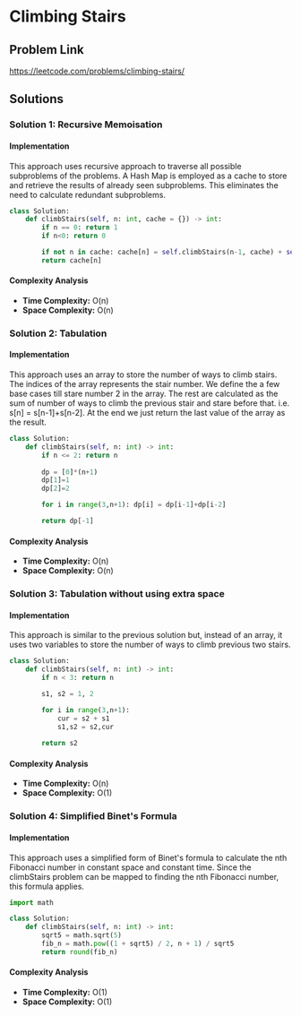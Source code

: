 # Climbing Stairs

## Problem Link

https://leetcode.com/problems/climbing-stairs/

## Solutions

### Solution 1: Recursive Memoisation

#### Implementation

This approach uses recursive approach to traverse all possible subproblems of the problems. A Hash Map is employed as a cache to store and retrieve the results of already seen subproblems. This eliminates the need to calculate redundant subproblems.

```python
class Solution:
    def climbStairs(self, n: int, cache = {}) -> int:
        if n == 0: return 1
        if n<0: return 0

        if not n in cache: cache[n] = self.climbStairs(n-1, cache) + self.climbStairs(n-2, cache)
        return cache[n]
```

#### Complexity Analysis

- **Time Complexity:** O(n)
- **Space Complexity:** O(n)

### Solution 2: Tabulation

#### Implementation

This approach uses an array to store the number of ways to climb stairs. The indices of the array represents the stair number. We define the a few base cases till stare number 2 in the array. The rest are calculated as the sum of number of ways to climb the previous stair and stare before that.
i.e. s[n] = s[n-1]+s[n-2]. At the end we just return the last value of the array as the result.

```python
class Solution:
    def climbStairs(self, n: int) -> int:
        if n <= 2: return n
            
        dp = [0]*(n+1)
        dp[1]=1
        dp[2]=2

        for i in range(3,n+1): dp[i] = dp[i-1]+dp[i-2]

        return dp[-1]
```

#### Complexity Analysis

- **Time Complexity:** O(n)
- **Space Complexity:** O(n)

### Solution 3: Tabulation without using extra space

#### Implementation

This approach is similar to the previous solution but, instead of an array, it uses two variables to store the number of ways to climb previous two stairs.

```python
class Solution:
    def climbStairs(self, n: int) -> int:
        if n < 3: return n

        s1, s2 = 1, 2

        for i in range(3,n+1):
            cur = s2 + s1
            s1,s2 = s2,cur
        
        return s2
```

#### Complexity Analysis

- **Time Complexity:** O(n)
- **Space Complexity:** O(1)

### Solution 4: Simplified Binet's Formula

#### Implementation

This approach uses a simplified form of Binet's formula to calculate the nth Fibonacci number in constant space and constant time. Since the climbStairs problem can be mapped to finding the nth Fibonacci number, this formula applies.

```python
import math

class Solution:
    def climbStairs(self, n: int) -> int:
        sqrt5 = math.sqrt(5)
        fib_n = math.pow((1 + sqrt5) / 2, n + 1) / sqrt5
        return round(fib_n)
```

#### Complexity Analysis

- **Time Complexity:** O(1)
- **Space Complexity:** O(1)
